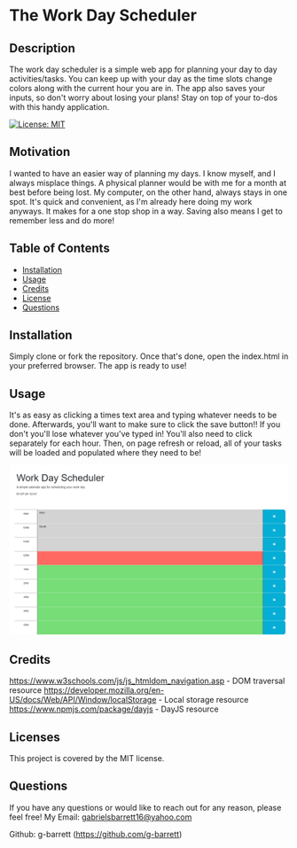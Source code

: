 # The Work Day Scheduler

## Description
The work day scheduler is a simple web app for planning your day to day activities/tasks. You can keep up with your day as the time slots change colors along with the current hour you are in. The app also saves your inputs, so don't worry about losing your plans! Stay on top of your to-dos with this handy application.

[![License: MIT](https://img.shields.io/badge/License-MIT-yellow.svg)](https://opensource.org/licenses/MIT)

## Motivation
I wanted to have an easier way of planning my days. I know myself, and I always misplace things. A physical planner would be with me for a month at best before being lost. My computer, on the other hand, always stays in one spot. It's quick and convenient, as I'm already here doing my work anyways. It makes for a one stop shop in a way. Saving also means I get to remember less and do more!

## Table of Contents
- [Installation](#installation)
- [Usage](#usage)
- [Credits](#credits)
- [License](#licenses)
- [Questions](#questions)

## Installation
Simply clone or fork the repository. Once that's done, open the index.html in your preferred browser. The app is ready to use!

## Usage
It's as easy as clicking a times text area and typing whatever needs to be done. Afterwards, you'll want to make sure to click the save button!! If you don't you'll lose whatever you've typed in! You'll also need to click separately for each hour. Then, on page refresh or reload, all of your tasks will be loaded and populated where they need to be!

![Screenshot of planner app](./Assets/images/Daily%20Planner%20Screenshot.png)

## Credits
https://www.w3schools.com/js/js_htmldom_navigation.asp - DOM traversal resource
https://developer.mozilla.org/en-US/docs/Web/API/Window/localStorage - Local storage resource
https://www.npmjs.com/package/dayjs - DayJS resource

## Licenses
This project is covered by the MIT license.

## Questions 
If you have any questions or would like to reach out for any reason, please feel free!
My Email: gabrielsbarrett16@yahoo.com

Github: g-barrett (https://github.com/g-barrett)
